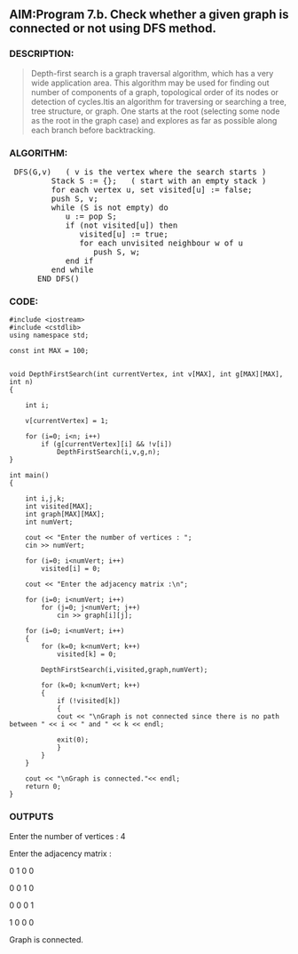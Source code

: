## AIM:Program 7.b. Check whether a given graph is connected or not using DFS method.
### DESCRIPTION:
>Depth-first search is a graph traversal algorithm, which has a very wide application area. This algorithm may be used for finding out number of components of a graph, topological order of its nodes or detection of cycles.Itis an algorithm for traversing or searching a tree, tree structure, or graph. One starts at the root (selecting some node as the root in the graph case) and explores as far as possible along each branch before backtracking.

### ALGORITHM:
<pre>
 DFS(G,v)   ( v is the vertex where the search starts )
         Stack S := {};   ( start with an empty stack )
         for each vertex u, set visited[u] := false;
         push S, v;
         while (S is not empty) do
            u := pop S;
            if (not visited[u]) then
               visited[u] := true;
               for each unvisited neighbour w of u
                  push S, w;
            end if
         end while
      END DFS()
</pre>

### CODE:
	#include <iostream>
	#include <cstdlib>
	using namespace std;

	const int MAX = 100;


	void DepthFirstSearch(int currentVertex, int v[MAX], int g[MAX][MAX], int n)
	{

		int i;

		v[currentVertex] = 1;

		for (i=0; i<n; i++)
			if (g[currentVertex][i] && !v[i])
				DepthFirstSearch(i,v,g,n);
	}

	int main()
	{

		int i,j,k;
		int visited[MAX];
		int graph[MAX][MAX];
		int numVert;
	 
		cout << "Enter the number of vertices : ";
		cin >> numVert;

		for (i=0; i<numVert; i++)
			visited[i] = 0;

		cout << "Enter the adjacency matrix :\n";

		for (i=0; i<numVert; i++)
			for (j=0; j<numVert; j++)
				cin >> graph[i][j];

		for (i=0; i<numVert; i++)
		{
			for (k=0; k<numVert; k++)
			    visited[k] = 0;

			DepthFirstSearch(i,visited,graph,numVert);

			for (k=0; k<numVert; k++)
			{
			    if (!visited[k])
			    {
				cout << "\nGraph is not connected since there is no path between " << i << " and " << k << endl;

				exit(0);
			    }
			}
		}

		cout << "\nGraph is connected."<< endl;
		return 0;
	}

### OUTPUTS

Enter the number of vertices : 4

Enter the adjacency matrix :

0 1 0 0

0 0 1 0

0 0 0 1

1 0 0 0


Graph is connected.

